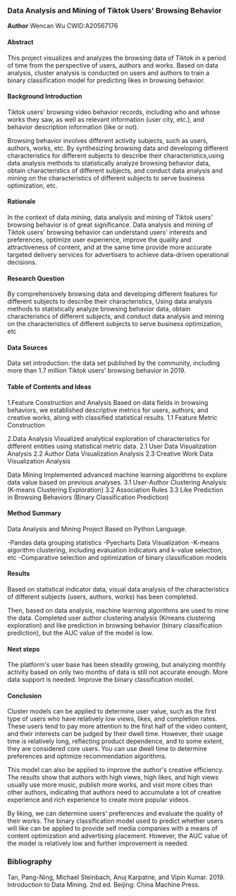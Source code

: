### Data Analysis and Mining of Tiktok Users' Browsing Behavior

**Author** Wencan Wu CWID:A20567176

#### Abstract

This project visualizes and analyzes the browsing data of Tiktok in a period of time from the perspective of users, authors and works. Based on data analysis, cluster analysis is conducted on users and authors to train a binary classification model for predicting likes in browsing behavior.

#### Background Introduction

Tiktok users' browsing video behavior records, including who and whose works they saw, as well as relevant information (user city, etc.), and behavior description information (like or not).

Browsing behavior involves different activity subjects, such as users, authors, works, etc. By synthesizing browsing data and developing different characteristics for different subjects to describe their characteristics,using data analysis methods to statistically analyze browsing behavior data, obtain characteristics of different subjects, and conduct data analysis and mining on the characteristics of different subjects to serve business optimization, etc.

#### Rationale

In the context of data mining, data analysis and mining of Tiktok users' browsing behavior is of great significance. Data analysis and mining of Tiktok users' browsing behavior can understand users' interests and preferences, optimize user experience, improve the quality and attractiveness of content, and at the same time provide more accurate targeted delivery services for advertisers to achieve data-driven operational decisions.

#### Research Question

By comprehensively browsing data and developing different features for different subjects to describe their characteristics,
Using data analysis methods to statistically analyze browsing behavior data, obtain characteristics of different subjects, and conduct data analysis and mining on the characteristics of different subjects to serve business optimization, etc

#### Data Sources

Data set introduction: the data set published by the community, including more than 1.7 million Tiktok users' browsing behavior in 2019.

#### Table of Contents and Ideas

1.Feature Construction and Analysis
Based on data fields in browsing behaviors, we established descriptive metrics for users, authors, and creative works, along with classified statistical results.
    1.1 Feature Metric Construction

2.Data Analysis
Visualized analytical exploration of characteristics for different entities using statistical metric data.
    2.1 User Data Visualization Analysis
    2.2 Author Data Visualization Analysis
    2.3 Creative Work Data Visualization Analysis

Data Mining
Implemented advanced machine learning algorithms to explore data value based on previous analyses.
    3.1 User-Author Clustering Analysis (K-means Clustering Exploration)
    3.2 Association Rules
    3.3 Like Prediction in Browsing Behaviors (Binary Classification Prediction)

#### Method Summary

Data Analysis and Mining Project Based on Python Language.

-Pandas data grouping statistics
-Pyecharts Data Visualization
-K-means algorithm clustering, including evaluation indicators and k-value selection, etc
-Comparative selection and optimization of binary classification models

#### Results

Based on statistical indicator data, visual data analysis of the characteristics of different subjects (users, authors, works) has been completed.

Then, based on data analysis, machine learning algorithms are used to mine the data. Completed user author clustering analysis (Kmeans clustering exploration) and like prediction in browsing behavior (binary classification prediction), but the AUC value of the model is low.



#### Next steps

The platform's user base has been steadily growing, but analyzing monthly activity based on only two months of data is still not accurate enough. More data support is needed.
Improve the binary classification model.

#### Conclusion

Cluster models can be applied to determine user value, such as the first type of users who have relatively low views, likes, and completion rates. These users tend to pay more attention to the first half of the video content, and their interests can be judged by their dwell time. However, their usage time is relatively long, reflecting product dependence, and to some extent, they are considered core users. You can use dwell time to determine preferences and optimize recommendation algorithms.

This model can also be applied to improve the author's creative efficiency. The results show that authors with high views, high likes, and high views usually use more music, publish more works, and visit more cities than other authors, indicating that authors need to accumulate a lot of creative experience and rich experience to create more popular videos.

By liking, we can determine users' preferences and evaluate the quality of their works. The binary classification model used to predict whether users will like can be applied to provide self media companies with a means of content optimization and advertising placement. However, the AUC value of the model is relatively low and further improvement is needed.


### Bibliography 

Tan, Pang-Ning, Michael Steinbach, Anuj Karpatne, and Vipin Kumar. 2019. Introduction to Data Mining. 2nd ed. Beijing: China Machine Press.